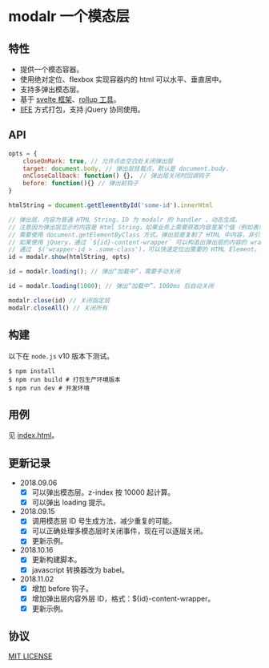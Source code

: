 # modalr 一个模态层

## 特性

- 提供一个模态容器。
- 使用绝对定位、flexbox 实现容器内的 html 可以水平、垂直居中。
- 支持多弹出模态层。
- 基于 [svelte 框架](https://svelte.technology/)、[rollup 工具](https://rollupjs.org/)。
- [IIFE](https://developer.mozilla.org/en-US/docs/Glossary/IIFE) 方式打包，支持 jQuery 协同使用。

## API
```javascript
opts = {
    closeOnMark: true, // 允许点击空白处关闭弹出层
    target: document.body, // 弹出层挂载点，默认是 document.body.
    onCloseCallback: function() {}， // 弹出层关闭时回调钩子
    before: function(){} // 弹出前钩子
}

htmlString = document.getElementById('some-id').innerHtml

// 弹出层，内容为普通 HTML String，ID 为 modalr 的 handler ，动态生成。
// 注意因为弹出层显示的内容是 Html String，如果业务上需要获取内容里某个值（例如表单的值），
// 需要使用 document.getElementByClass 方式。弹出层是复制了 HTML 中内容，非引用方式。
// 如果使用 jQuery，通过 `${id}-content-wrapper` 可以构造出弹出层的内容的 wrapper id。
// 通过  $('wrapper-id > .some-class')，可以快速定位出需要的 HTML Element。
id = modalr.show(htmlString, opts)

id = modalr.loading(); // 弹出“加载中”，需要手动关闭

id = modalr.loading(1000); // 弹出“加载中”，1000ms 后自动关闭

modalr.close(id) // 关闭指定层
modalr.closeAll() // 关闭所有

```

## 构建

以下在 `node.js` v10 版本下测试。

```shell
$ npm install
$ npm run build # 打包生产环境版本
$ npm run dev # 开发环境
```

## 用例

见 [index.html](index.html)。


## 更新记录

- 2018.09.06
  - [x] 可以弹出模态层。z-index 按 10000 起计算。
  - [x] 可以弹出 loading 提示。

- 2018.09.15
  - [x] 调用模态层 ID 号生成方法，减少重复的可能。
  - [x] 可以正确处理多模态层时关闭事件，现在可以逐层关闭。
  - [x] 更新示例。

- 2018.10.16
  - [x] 更新构建脚本。
  - [x] javascript 转换器改为 babel。

- 2018.11.02
  - [x] 增加 before 钩子。
  - [x] 增加弹出层内容外层 ID，格式：${id}-content-wrapper。
  - [x] 更新示例。

## 协议

[MIT LICENSE](LICENSE)
